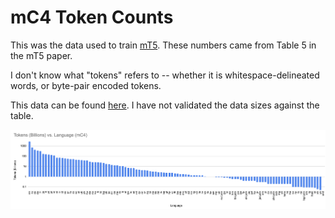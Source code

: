 # mC4 Token Counts

This was the data used to train [mT5](https://arxiv.org/abs/2010.11934). These numbers came from Table 5 in the mT5 paper.

I don't know what "tokens" refers to -- whether it is whitespace-delineated words, or byte-pair encoded tokens.

This data can be found [here](https://www.tensorflow.org/datasets/catalog/c4#c4multilingual). I have not validated the data
sizes against the table.


![Graph of sizes](mc4.png)

